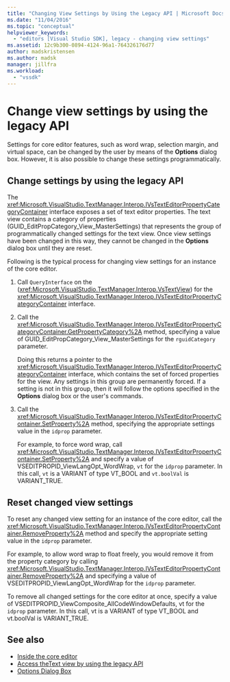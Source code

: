 ```yaml
---
title: "Changing View Settings by Using the Legacy API | Microsoft Docs"
ms.date: "11/04/2016"
ms.topic: "conceptual"
helpviewer_keywords:
  - "editors [Visual Studio SDK], legacy - changing view settings"
ms.assetid: 12c9b300-0894-4124-96a1-764326176d77
author: madskristensen
ms.author: madsk
manager: jillfra
ms.workload:
  - "vssdk"
---
```

# Change view settings by using the legacy API
Settings for core editor features, such as word wrap, selection margin, and virtual space, can be changed by the user by means of the **Options** dialog box. However, it is also possible to change these settings programmatically.

## Change settings by using the legacy API
 The <xref:Microsoft.VisualStudio.TextManager.Interop.IVsTextEditorPropertyCategoryContainer> interface exposes a set of text editor properties. The text view contains a category of properties (GUID_EditPropCategory_View_MasterSettings) that represents the group of programmatically changed settings for the text view. Once view settings have been changed in this way, they cannot be changed in the **Options** dialog box until they are reset.

 Following is the typical process for changing view settings for an instance of the core editor.

1. Call `QueryInterface` on the (<xref:Microsoft.VisualStudio.TextManager.Interop.VsTextView>) for the <xref:Microsoft.VisualStudio.TextManager.Interop.IVsTextEditorPropertyCategoryContainer> interface.

2. Call the <xref:Microsoft.VisualStudio.TextManager.Interop.IVsTextEditorPropertyCategoryContainer.GetPropertyCategory%2A> method, specifying a value of GUID_EditPropCategory_View_MasterSettings for the `rguidCategory` parameter.

     Doing this returns a pointer to the <xref:Microsoft.VisualStudio.TextManager.Interop.IVsTextEditorPropertyCategoryContainer> interface, which contains the set of forced properties for the view. Any settings in this group are permanently forced. If a setting is not in this group, then it will follow the options specified in the **Options** dialog box or the user's commands.

3. Call the <xref:Microsoft.VisualStudio.TextManager.Interop.IVsTextEditorPropertyContainer.SetProperty%2A> method, specifying the appropriate settings value in the `idprop` parameter.

     For example, to force word wrap, call <xref:Microsoft.VisualStudio.TextManager.Interop.IVsTextEditorPropertyContainer.SetProperty%2A> and specify a value of VSEDITPROPID_ViewLangOpt_WordWrap, `vt` for the `idprop` parameter. In this call, `vt` is a VARIANT of type VT_BOOL and `vt.boolVal` is VARIANT_TRUE.

## Reset changed view settings
 To reset any changed view setting for an instance of the core editor, call the <xref:Microsoft.VisualStudio.TextManager.Interop.IVsTextEditorPropertyContainer.RemoveProperty%2A> method and specify the appropriate setting value in the `idprop` parameter.

 For example, to allow word wrap to float freely, you would remove it from the property category by calling <xref:Microsoft.VisualStudio.TextManager.Interop.IVsTextEditorPropertyContainer.RemoveProperty%2A> and specifying a value of VSEDITPROPID_ViewLangOpt_WordWrap for the `idprop` parameter.

 To remove all changed settings for the core editor at once, specify a value of VSEDITPROPID_ViewComposite_AllCodeWindowDefaults, vt for the `idprop` parameter. In this call, vt is a VARIANT of type VT_BOOL and vt.boolVal is VARIANT_TRUE.

## See also
- [Inside the core editor](../extensibility/inside-the-core-editor.md)
- [Access theText view by using the legacy API](../extensibility/accessing-thetext-view-by-using-the-legacy-api.md)
- [Options Dialog Box](../ide/reference/options-dialog-box-visual-studio.md)